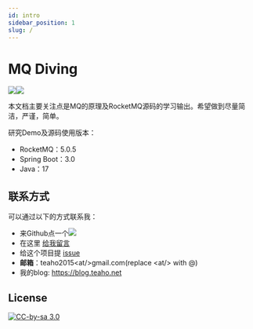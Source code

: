 ```yaml
---
id: intro
sidebar_position: 1
slug: /
---
```


# MQ Diving 

[![][Badges: Github Issues Open]][Links: Github Issues open][![][Badges: Github Stars]][Links: Github Stars]

本文档主要关注点是MQ的原理及RocketMQ源码的学习输出。希望做到尽量简洁，严谨，简单。

研究Demo及源码使用版本：
* RocketMQ：5.0.5
* Spring Boot：3.0
* Java：17

## 联系方式

可以通过以下的方式联系我：

* 来Github点一个[![][Badges: Github Stars]][Links: Github Stars]
* 在这里 [给我留言](https://mq-diving.teaho.net)
* 给这个项目提 [issue][Badges: Github Issues Open]
* **邮箱**：teaho2015\<at/>gmail.com(replace \<at/> with @)
* 我的blog: https://blog.teaho.net

## License

[![CC-by-sa 3.0](/assets/by-sa.png)](https://creativecommons.org/licenses/by-sa/3.0/)


[Issues link]: https://github.com/teaho2015-blog/mq-diving/issues
[Badges: Github Issues Open]: https://img.shields.io/github/issues/teaho2015-blog/mq-diving.svg?maxAge=2592000
[Links: Github Issues Open]: https://github.com/teaho2015-blog/mq-diving/issues#boards?notFullScreen=false&showClosed=false
[Badges: Github Stars]: https://img.shields.io/github/stars/teaho2015-blog/mq-diving.svg?style=social&label=Star&maxAge=2592000
[Links: Github Stars]: https://github.com/teaho2015-blog/mq-diving


